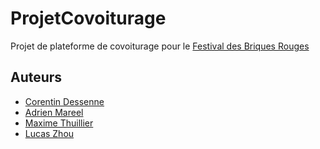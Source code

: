 # ProjetCovoiturage
Projet de plateforme de covoiturage pour le [Festival des Briques Rouges](https://www.lesbriquesrouges.fr)

## Auteurs
- [Corentin Dessenne](https://github.com/Corentin-Dessenne)
- [Adrien Mareel](https://github.com/AdriMareel)
- [Maxime Thuillier](https://github.com/Ayuukina)
- [Lucas Zhou](https://github.com/Lucas-Z-ok)
